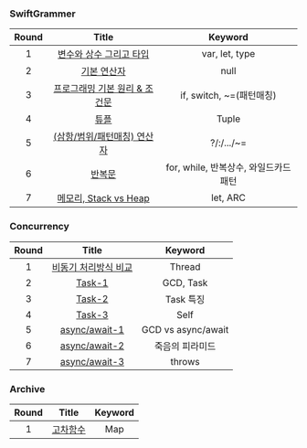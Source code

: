 <!--
<table>
    <tr>
        <td align="center">
            <img src="https://github.com/user-attachments/assets/c8c6815a-b3e9-4a22-b77b-b9eef06dd61b" alt="Simulator Screen Recording - iPhone 15 Pro Max - 2024-07-12 at 20 07 43" style="width: 200px;">
            <br>
            <figcaption>1. 앱 만들기 기초</figcaption>
        </td>
        <td align="center">
            <img src="https://github.com/user-attachments/assets/19f6dd1b-2ec8-42e7-99ea-d75072aba3fe" alt="Simulator Screen Recording - iPhone 15 Pro Max - 2024-07-12 at 17 58 27" style="width: 200px;">
            <br>
            <figcaption>2. 주사위 게임</figcaption>
        </td>
        <td align="center">
            <img src="https://github.com/user-attachments/assets/b687a148-7f5f-4685-acb2-a972ae672429" alt="Simulator Screen Recording - iPhone 15 Pro Max - 2024-07-12 at 19 58 14" style="width: 200px;">
            <br>
            <figcaption>3. 가위바위보 게임</figcaption>
        </td>
        <td align="center">
            <img src="https://github.com/user-attachments/assets/9620a87e-c8b5-47f1-8704-15cb96bdacb7" alt="Simulator Screen Recording - iPhone 15 Pro Max - 2024-07-12 at 19 58 14" style="width: 200px;">
            <br>
            <figcaption>4. 업다운 게임</figcaption>
        </td>
    </tr>
</table>  
-->



<!--<img src="https://github.com/user-attachments/assets/c8c6815a-b3e9-4a22-b77b-b9eef06dd61b" alt="Simulator Screen Recording - iPhone 15 Pro Max - 2024-07-12 at 20 07 43" style="width: 200px;"> | <img src="https://github.com/user-attachments/assets/19f6dd1b-2ec8-42e7-99ea-d75072aba3fe" alt="Simulator Screen Recording - iPhone 15 Pro Max - 2024-07-12 at 17 58 27" style="width: 200px;"> | <img src="https://github.com/user-attachments/assets/b687a148-7f5f-4685-acb2-a972ae672429" alt="Simulator Screen Recording - iPhone 15 Pro Max - 2024-07-12 at 19 58 14" style="width: 200px;"> | <img src="https://github.com/user-attachments/assets/9620a87e-c8b5-47f1-8704-15cb96bdacb7" alt="Simulator Screen Recording - iPhone 15 Pro Max - 2024-07-12 at 19 58 14" style="width: 200px;">-->
<!--:--------------:|:--------------:|:--------------:|:--------------:-->
<!--**1. 앱만들기 기초** | **2. 주사위 게임** | **3. 가위바위보 게임** | **4. 업다운 게임** -->


<!--#### App-->
<!--- UIKit, SwiftUI를 이용한 앱개발 실습입니다. -->
<!---->
<!--#### SwiftGrammer-->
<!--- 문법 요약 정리본 입니다-->
<!---->
<!--#### SwiftMaster-->
<!--- Bootcamp 자료 정리본 입니다-->


### SwiftGrammer

| Round |                            Title                             |                Keyword                |
| :---: | :----------------------------------------------------------: | :-----------------------------------: |
|   1   | [변수와 상수 그리고 타입](https://github.com/indextrown/Swift5/blob/main/1.%20SwiftGrammer/2025-02-10-%5BSwift-01%5D변수와%20상수%20그리고%20타입.md) |            var, let, type             |
|   2   | [기본 연산자](https://github.com/indextrown/Swift5/blob/main/1.%20SwiftGrammer/2025-02-10-%5BSwift-02%5D기본%20연산자.md) |                 null                  |
|   3   | [프로그래밍 기본 원리 & 조건문](https://github.com/indextrown/Swift5/blob/main/1.%20SwiftGrammer/2025-02-10-%5BSwift-03%5D프로그래밍%20기본%20원리와%20조건문.md) |       if, switch, ~=(패턴매칭)        |
|   4   | [튜플](https://github.com/indextrown/Swift5/blob/main/1.%20SwiftGrammer/2025-02-10-%5BSwift-04%5D튜플.md) |                 Tuple                 |
|   5   | [(삼항/범위/패턴매칭) 연산자](https://github.com/indextrown/Swift5/blob/main/1.%20SwiftGrammer/2025-02-10-%5BSwift-05%5D삼항범위패턴매칭%20연산자.md) |              ?/:/.../~=               |
|   6   | [반복문](https://github.com/indextrown/Swift5/blob/main/1.%20SwiftGrammer/2025-02-10-%5BSwift-06%5D반복문.md) | for, while, 반복상수, 와일드카드 패턴 |
|   7   | [메모리, Stack vs Heap](https://github.com/indextrown/Swift5/blob/main/1.%20SwiftGrammer/2025-02-10-%5BSwift-07%5D메모리.md) |               let, ARC                |



### Concurrency

| Round |                            Title                             |      Keyword       |
| :---: | :----------------------------------------------------------: | :----------------: |
|   1   | [비동기 처리방식 비교](https://github.com/indextrown/Swift5/blob/main/6.%20Concurrency/2025-02-10-%5BConcurrency%5D%20비동기%20처리방식.md) |       Thread       |
|   2   | [Task-1](https://github.com/indextrown/Swift5/blob/main/6.%20Concurrency/2025-02-11-%5BConcurrency%5D%20Task-1.md) |     GCD, Task      |
|   3   | [Task-2](https://github.com/indextrown/Swift5/blob/main/6.%20Concurrency/2025-02-11-%5BConcurrency%5D%20Task-2.md) |     Task 특징      |
|   4   | [Task-3](https://github.com/indextrown/Swift5/blob/main/6.%20Concurrency/2025-02-11-%5BConcurrency%5D%20Task-3.md) |        Self        |
|   5   | [async/await-1](https://github.com/indextrown/Swift5/blob/main/6.%20Concurrency/2025-02-12-%5BConcurrency%5D%20async-await-1.md) | GCD vs async/await |
|   6   | [async/await-2](https://github.com/indextrown/Swift5/blob/main/6.%20Concurrency/2025-02-12-%5BConcurrency%5D%20async-await-2.md) |  죽음의 피라미드   |
|   7   | [async/await-3](https://github.com/indextrown/Swift5/blob/main/6.%20Concurrency/2025-02-12-%5BConcurrency%5D%20async-await-3.md) |       throws       |



### Archive

| Round |                            Title                             | Keyword |
| :---: | :----------------------------------------------------------: | :-----: |
|   1   | [고차함수](https://github.com/indextrown/Swift5/blob/main/9.%20Archive/2025-02-10-%5BSwift%5D고차함수.md) |   Map   |

